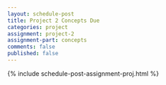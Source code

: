 ```yaml
---
layout: schedule-post
title: Project 2 Concepts Due
categories: project
assignment: project-2
assignment-part: concepts
comments: false
published: false
---
```

{% include schedule-post-assignment-proj.html %}